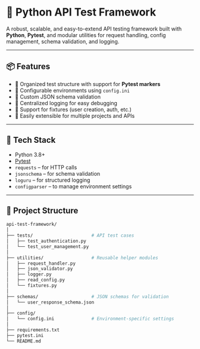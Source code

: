 # 🧪 Python API Test Framework

A robust, scalable, and easy-to-extend API testing framework built with **Python**, **Pytest**, and modular utilities for request handling, config management, schema validation, and logging.

---

## 📦 Features

- 🔹 Organized test structure with support for **Pytest markers**
- 🔹 Configurable environments using `config.ini`
- 🔹 Custom JSON schema validation
- 🔹 Centralized logging for easy debugging
- 🔹 Support for fixtures (user creation, auth, etc.)
- 🔹 Easily extensible for multiple projects and APIs

---

## 🧰 Tech Stack

- Python 3.8+
- [Pytest](https://docs.pytest.org/)
- `requests` – for HTTP calls
- `jsonschema` – for schema validation
- `loguru` – for structured logging
- `configparser` – to manage environment settings

---

## 📁 Project Structure

```bash
api-test-framework/
│
├── tests/                      # API test cases
│   ├── test_authentication.py
│   └── test_user_management.py
│
├── utilities/                  # Reusable helper modules
│   ├── request_handler.py
│   ├── json_validator.py
│   ├── logger.py
│   ├── read_config.py
│   └── fixtures.py
│
├── schemas/                    # JSON schemas for validation
│   └── user_response_schema.json
│
├── config/
│   └── config.ini              # Environment-specific settings
│
├── requirements.txt
├── pytest.ini
└── README.md
